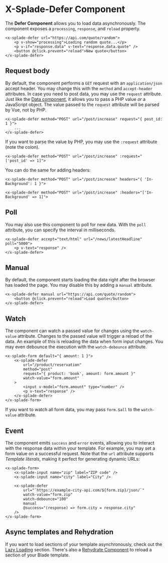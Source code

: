 # X-Splade-Defer Component

The **Defer Component** allows you to load data asynchronously. The component exposes a `processing`, `response`, and `reload` property.

```blade
<x-splade-defer url="https://api.com/quote/random">
    <p v-show="processing">Loading random quote...</p>
    <p v-if="response.data" v-text="response.data.quote" />
    <button @click.prevent="reload">New quote</button>
</x-splade-defer>
```

## Request body

By default, the component performs a `GET` request with an `application/json` accept header. You may change this with the `method` and `accept-header` attributes. In case you need to post data, you may use the `request` attribute. Just like the [Data component](/x-data.md), it allows you to pass a PHP value *or* a JavaScript object. The value passed to the `request` attribute will be parsed by Vue, not by PHP.

```blade
<x-splade-defer method="POST" url="/post/increase" request="{ post_id: 1 }">
    ...
</x-splade-defer>
```

If you want to parse the value by PHP, you may use the `:request` attribute (note the colon).

```blade
<x-splade-defer method="POST" url="/post/increase" :request="['post_id' => 1]">
```

You can do the same for adding headers:

```blade
<x-splade-defer method="POST" url="/post/increase" headers="{ 'In-Background': 1 }">

<x-splade-defer method="POST" url="/post/increase" :headers="['In-Background' => 1]">
```

## Poll

You may also use this component to poll for new data. With the `poll` attribute, you can specify the interval in milliseconds.

```blade
<x-splade-defer accept="text/html" url="/news/latestHeadline" poll="5000">
    <p v-text="response" />
</x-splade-defer>
```

## Manual

By default, the component starts loading the data right after the browser has loaded the page. You may disable this by adding a `manual` attribute.

```blade
<x-splade-defer manual url="https://api.com/quote/random">
    <button @click.prevent="reload">Load quote</button>
</x-splade-defer>
```

## Watch

The component can watch a passed value for changes using the `watch-value` attribute. Changes to the passed value will trigger a reload of the data. An example of this is reloading the data when form input changes. You may even debounce the execution with the `watch-debounce` attribute.

```blade
<x-splade-form default="{ amount: 1 }">
    <x-splade-defer
        url="/product/reservation"
        method="post"
        request="{ product: 'book', amount: form.amount }"
        watch-value="form.amount"
    >
        <input v-model="form.amount" type="number" />
        <p v-text="response" />
    </x-splade-defer>
</x-splade-form>
```

If you want to watch all form data, you may pass `form.$all` to the `watch-value` attribute.

## Event

The component emits `success` and `error` events, allowing you to interact with the response data within your template. For example, you may set a form value on a successful request. Note that the `url` attribute supports *Template literals*, making it perfect for generating dynamic URLs:

```blade
<x-splade-form>
    <x-splade-input name="zip" label="ZIP code" />
    <x-splade-input name="city" label="City" />

    <x-splade-defer
        url="`https://example-city-api.com/${form.zip}/json/`"
        watch-value="form.zip"
        watch-debounce="100"
        manual
        @success="(response) => form.city = response.city"
    />
</x-splade-form>
```

## Async templates and Rehydration

If you want to load sections of your template asynchronously, check out the [Lazy Loading](/lazy-loading.md) section. There's also a [Rehydrate Component](/x-rehydrate.md) to reload a section of your Blade template.